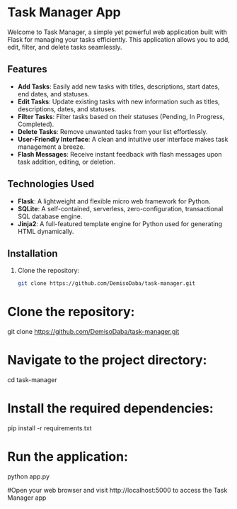 # Task Manager App

Welcome to Task Manager, a simple yet powerful web application built with Flask for managing your tasks efficiently. This application allows you to add, edit, filter, and delete tasks seamlessly.

## Features

- **Add Tasks**: Easily add new tasks with titles, descriptions, start dates, end dates, and statuses.
- **Edit Tasks**: Update existing tasks with new information such as titles, descriptions, dates, and statuses.
- **Filter Tasks**: Filter tasks based on their statuses (Pending, In Progress, Completed).
- **Delete Tasks**: Remove unwanted tasks from your list effortlessly.
- **User-Friendly Interface**: A clean and intuitive user interface makes task management a breeze.
- **Flash Messages**: Receive instant feedback with flash messages upon task addition, editing, or deletion.

## Technologies Used

- **Flask**: A lightweight and flexible micro web framework for Python.
- **SQLite**: A self-contained, serverless, zero-configuration, transactional SQL database engine.
- **Jinja2**: A full-featured template engine for Python used for generating HTML dynamically.

## Installation

1. Clone the repository:
   ```bash
   git clone https://github.com/DemisoDaba/task-manager.git
# Clone the repository:
git clone https://github.com/DemisoDaba/task-manager.git

# Navigate to the project directory:
cd task-manager

# Install the required dependencies:
pip install -r requirements.txt

# Run the application:
python app.py

#Open your web browser and visit http://localhost:5000 to access the Task Manager app